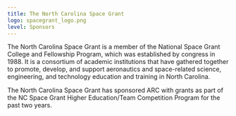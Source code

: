 ```yaml
---
title: The North Carolina Space Grant
logo: spacegrant_logo.png
level: Sponsors
---
```


The North Carolina Space Grant is a member of the National Space Grant College
and Fellowship Program, which was established by congress in 1988. It is a
consortium of academic institutions that have gathered together to promote,
develop, and support aeronautics and space-related science, engineering, and
technology education and training in North Carolina.

The North Carolina Space Grant has sponsored ARC with grants as part of the NC
Space Grant Higher Education/Team Competition Program for the past two years.
